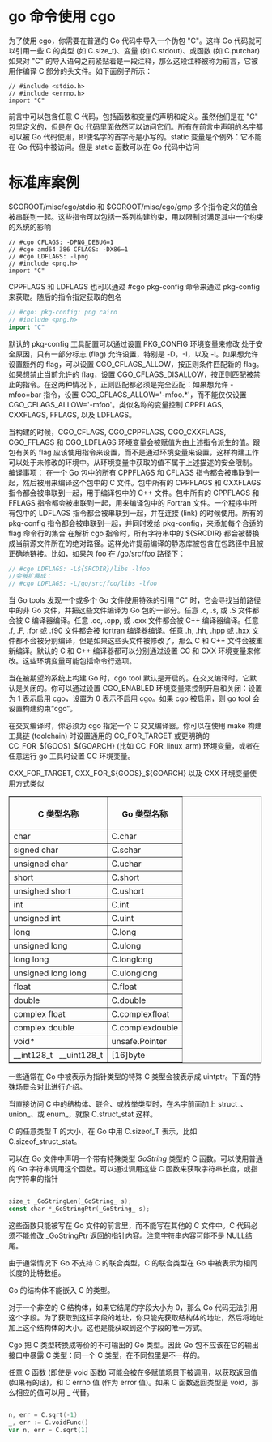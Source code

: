 # go 命令使用 cgo  
为了使用 cgo，你需要在普通的 Go 代码中导入一个伪包 "C"。这样 Go 代码就可以引用一些 C 的类型 (如 C.size_t)、变量 (如 C.stdout)、或函数 (如 C.putchar)
如果对 "C" 的导入语句之前紧贴着是一段注释，那么这段注释被称为前言，它被用作编译 C 部分的头文件。如下面例子所示：
```shell script
// #include <stdio.h>
// #include <errno.h>
import "C"
```
前言中可以包含任意 C 代码，包括函数和变量的声明和定义。虽然他们是在 "C" 包里定义的，但是在 Go 代码里面依然可以访问它们。所有在前言中声明的名字都可以被 Go 代码使用，即使名字的首字母是小写的。static 变量是个例外：它不能在 Go 代码中被访问。但是 static 函数可以在 Go 代码中访问
# 标准库案例
$GOROOT/misc/cgo/stdio 和 $GOROOT/misc/cgo/gmp
多个指令定义的值会被串联到一起。这些指令可以包括一系列构建约束，用以限制对满足其中一个约束的系统的影响
```shell script
// #cgo CFLAGS: -DPNG_DEBUG=1
// #cgo amd64 386 CFLAGS: -DX86=1
// #cgo LDFLAGS: -lpng
// #include <png.h>
import "C"
```
CPPFLAGS 和 LDFLAGS 也可以通过 #cgo pkg-config 命令来通过 pkg-config 来获取。随后的指令指定获取的包名
```go
// #cgo: pkg-config: png cairo
// #include <png.h>
import "C"
```
默认的 pkg-config 工具配置可以通过设置 PKG_CONFIG 环境变量来修改
处于安全原因，只有一部分标志 (flag) 允许设置，特别是 -D，-I，以及 -l。如果想允许设置额外的 flag，可以设置 CGO_CFLAGS_ALLOW，按正则条件匹配新的 flag。如果想禁止当前允许的 flag，设置 CGO_CFLAGS_DISALLOW，按正则匹配被禁止的指令。在这两种情况下，正则匹配都必须是完全匹配：如果想允许 -mfoo=bar 指令，设置 CGO_CFLAGS_ALLOW='-mfoo.*'，而不能仅仅设置 CGO_CFLAGS_ALLOW='-mfoo'。类似名称的变量控制 CPPFLAGS, CXXFLAGS, FFLAGS, 以及 LDFLAGS。

当构建的时候，CGO_CFLAGS, CGO_CPPFLAGS, CGO_CXXFLAGS, CGO_FFLAGS 和 CGO_LDFLAGS 环境变量会被赋值为由上述指令派生的值。跟包有关的 flag 应该使用指令来设置，而不是通过环境变量来设置，这样构建工作可以处于未修改的环境中。从环境变量中获取的值不属于上述描述的安全限制。
编译事项： 
在一个 Go 包中的所有 CPPFLAGS 和 CFLAGS 指令都会被串联到一起，然后被用来编译这个包中的 C 文件。包中所有的 CPPFLAGS 和 CXXFLAGS 指令都会被串联到一起，用于编译包中的 C++ 文件。包中所有的 CPPFLAGS 和 FFLAGS 指令都会被串联到一起，用来编译包中的 Fortran 文件。一个程序中所有包中的 LDFLAGS 指令都会被串联到一起，并在连接 (link) 的时候使用。所有的 pkg-config 指令都会被串联到一起，并同时发给 pkg-config，来添加每个合适的 flag 命令行的集合
在解析 cgo 指令时，所有字符串中的 ${SRCDIR} 都会被替换成当前源文件所在的绝对路径。这样允许提前编译的静态库被包含在包路径中且被正确地链接。比如，如果包 foo 在 /go/src/foo 路径下：
```go
// #cgo LDFLAGS: -L${SRCDIR}/libs -lfoo
//会被扩展成：
// #cgo LDFLAGS: -L/go/src/foo/libs -lfoo

```

当 Go tools 发现一个或多个 Go 文件使用特殊的引用 "C" 时，它会寻找当前路径中的非 Go 文件，并把这些文件编译为 Go 包的一部分。任意 .c, .s, 或 .S 文件都会被 C 编译器编译。任意 .cc, .cpp, 或 .cxx 文件都会被 C++ 编译器编译。任意 .f, .F, .for 或 .f90 文件都会被 fortran 编译器编译。任意 .h, .hh, .hpp 或 .hxx 文件都不会被分别编译，但是如果这些头文件被修改了，那么 C 和 C++ 文件会被重新编译。默认的 C 和 C++ 编译器都可以分别通过设置 CC 和 CXX 环境变量来修改。这些环境变量可能包括命令行选项。

当在被期望的系统上构建 Go 时，cgo tool 默认是开启的。在交叉编译时，它默认是关闭的。你可以通过设置 CGO_ENABLED 环境变量来控制开启和关闭：设置为 1 表示启用 cgo，设置为 0 表示不启用 cgo。如果 cgo 被启用，则 go tool 会设置构建约束“cgo”。

在交叉编译时，你必须为 cgo 指定一个 C 交叉编译器。你可以在使用 make 构建工具链 (toolchain) 时设置通用的 CC_FOR_TARGET 或更明确的 CC_FOR_${GOOS}_${GOARCH} (比如 CC_FOR_linux_arm) 环境变量，或者在任意运行 go 工具时设置 CC 环境变量。

CXX_FOR_TARGET, CXX_FOR_${GOOS}_${GOARCH} 以及 CXX 环境变量使用方式类似
<table border="1" cellpadding="1" cellspacing="1" style="width:500px;"><tbody><tr><th> <p>C 类型名称</p> </th><th>Go 类型名称</th></tr></tbody><tbody><tr><td>char</td><td>C.char</td></tr><tr><td>signed char</td><td>C.schar</td></tr><tr><td>unsigned char</td><td>C.uchar</td></tr><tr><td>short</td><td>C.short</td></tr><tr><td>unsighed short</td><td>C.ushort</td></tr><tr><td>int</td><td>C.int</td></tr><tr><td>unsigned int</td><td>C.uint</td></tr><tr><td>long</td><td>C.long</td></tr><tr><td>unsigned long</td><td>C.ulong</td></tr><tr><td>long long</td><td>C.longlong</td></tr><tr><td>unsigned long long</td><td>C.ulonglong</td></tr><tr><td>float</td><td>C.float</td></tr><tr><td>double</td><td>C.double</td></tr><tr><td>complex float</td><td>C.complexfloat</td></tr><tr><td>complex double</td><td>C.complexdouble</td></tr><tr><td>void*</td><td>unsafe.Pointer</td></tr><tr><td>__int128_t&nbsp; &nbsp;__uint128_t</td><td>[16]byte</td></tr></tbody></table>
一些通常在 Go 中被表示为指针类型的特殊 C 类型会被表示成 uintptr。下面的特殊场景会对此进行介绍。

当直接访问 C 中的结构体、联合、或枚举类型时，在名字前面加上 struct_、union_、或 enum_，就像 C.struct_stat 这样。

C 的任意类型 T 的大小，在 Go 中用 C.sizeof_T 表示，比如 C.sizeof_struct_stat。

可以在 Go 文件中声明一个带有特殊类型 _GoString_ 类型的 C 函数。可以使用普通的 Go 字符串调用这个函数。可以通过调用这些 C 函数来获取字符串长度，或指向字符串的指针
```go

size_t _GoStringLen(_GoString_ s);
const char *_GoStringPtr(_GoString_ s);
```
这些函数只能被写在 Go 文件的前言里，而不能写在其他的 C 文件中。C 代码必须不能修改 _GoStringPtr 返回的指针内容。注意字符串内容可能不是 NULL结尾。

由于通常情况下 Go 不支持 C 的联合类型，C 的联合类型在 Go 中被表示为相同长度的比特数组。

Go 的结构体不能嵌入 C 的类型。

对于一个非空的 C 结构体，如果它结尾的字段大小为 0，那么 Go 代码无法引用这个字段。为了获取到这样字段的地址，你只能先获取结构体的地址，然后将地址加上这个结构体的大小。这也是能获取到这个字段的唯一方式。

Cgo 把 C 类型转换成等价的不可输出的 Go 类型。因此 Go 包不应该在它的输出接口中暴露 C 类型：同一个 C 类型，在不同包里是不一样的。

任意 C 函数 (即使是 void 函数) 可能会被在多赋值场景下被调用，以获取返回值 (如果有的话)，和 C errno 值 (作为 error 值)。如果 C 函数返回类型是 void，那么相应的值可以用 _ 代替。
```go

n, err = C.sqrt(-1)
_, err := C.voidFunc()
var n, err = C.sqrt(1)
```